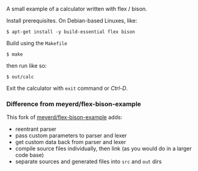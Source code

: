 A small example of a calculator written with flex / bison.

Install prerequisites. On Debian-based Linuxes, like:

    $ apt-get install -y build-essential flex bison

Build using the `Makefile`

    $ make

then run like so:

    $ out/calc

Exit the calculator with `exit` command or *Ctrl-D*.


### Difference from meyerd/flex-bison-example

This fork of [meyerd/flex-bison-example](https://github.com/meyerd/flex-bison-example) adds:

- reentrant parser
- pass custom parameters to parser and lexer
- get custom data back from parser and lexer
- compile source files individually, then link (as you would do in a larger code base)
- separate sources and generated files into `src` and `out` dirs
